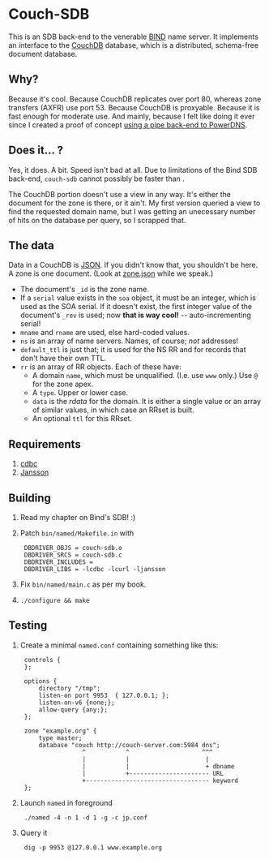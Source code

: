 # Couch-SDB

This is an SDB back-end to the venerable [BIND](http://www.isc.org/software/bind) name server. It implements an interface to the [CouchDB](http://couchdb.apache.org/) database, which is a distributed, schema-free document database.

## Why?

Because it's cool. Because CouchDB replicates over port 80, whereas zone transfers (AXFR) use port 53. Because CouchDB is proxyable. Because it is fast enough for moderate use. And mainly, because I felt like doing it ever since I created a proof of concept [using a pipe back-end to PowerDNS](http://blog.fupps.com/2010/05/05/powerdns-and-a-couchdb-backend/).

## Does it... ?

Yes, it does. A bit. Speed isn't bad at all. Due to limitations of the Bind SDB back-end, `couch-sdb` cannot possibly be faster than <insert-your-favorite-driver-here>. 

The CouchDB portion doesn't use a view in any way. It's either the document for the zone is there, or it ain't. My first version queried a view to find the requested domain name, but I was getting an unecessary number of hits on the database per query, so I scrapped that.

## The data

Data in a CouchDB is [JSON](http://www.json.org/). If you didn't know that, you shouldn't be here. A zone is one document. (Look at [zone.json](couch-sdb/blob/master/zone.json) while we speak.)

* The document's `_id` is the zone name.
* If a `serial` value exists in the `soa` object, it must be an integer, which is used as the SOA serial. If it doesn't exist, the first integer value of the document's `_rev` is used; now **that is way cool!** -- auto-incrementing serial!
* `mname` and `rname` are used, else hard-coded values.
* `ns` is an array of name servers. Names, of course; *not* addresses!
* `default_ttl` is just that; it is used for the NS RR and for records that don't have their own TTL.
* `rr` is an array of RR objects. Each of these have:
  * A domain `name`, which must be unqualified. (I.e. use `www` only.) Use `@` for the zone apex.
  * A `type`. Upper or lower case.
  * `data` is the _rdata_ for the domain. It is either a single value or an array of similar values, in which case an RRset is built.
  * An optional `ttl` for this RRset.


## Requirements

1. [cdbc](http://github.com/jpmens/cdbc)
2. [Jansson](http://www.digip.org/jansson/)

## Building

1. Read my chapter on Bind's SDB! :)
2. Patch `bin/named/Makefile.in` with

		DBDRIVER_OBJS = couch-sdb.o 
		DBDRIVER_SRCS = couch-sdb.c 
		DBDRIVER_INCLUDES = 
		DBDRIVER_LIBS = -lcdbc -lcurl -ljansson

3. Fix `bin/named/main.c` as per my book.
4. `./configure && make`

## Testing

1. Create a minimal `named.conf` containing something like this:

		controls {
		};

		options {
		    directory "/tmp";
		    listen-on port 9953  { 127.0.0.1; };
		    listen-on-v6 {none;};
		    allow-query {any;};
		};

		zone "example.org" {
		    type master;
		    database "couch http://couch-server.com:5984 dns";
		                ^           ^                    ^^^
		                |           |         	          |
		                |           | 	                  + dbname
		               	|           +---------------------- URL
		               	+---------------------------------- keyword
		};

2. Launch `named` in foreground

		./named -4 -n 1 -d 1 -g -c jp.conf

3. Query it

		dig -p 9953 @127.0.0.1 www.example.org
